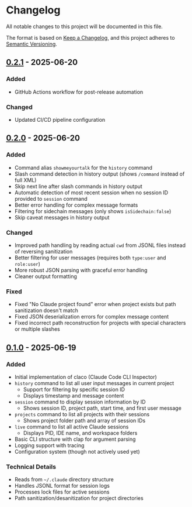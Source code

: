 # Changelog

All notable changes to this project will be documented in this file.

The format is based on [Keep a Changelog](https://keepachangelog.com/en/1.0.0/),
and this project adheres to [Semantic Versioning](https://semver.org/spec/v2.0.0.html).

## [0.2.1] - 2025-06-20

### Added
- GitHub Actions workflow for post-release automation

### Changed
- Updated CI/CD pipeline configuration

## [0.2.0] - 2025-06-20

### Added
- Command alias `showmeyourtalk` for the `history` command
- Slash command detection in history output (shows `/command` instead of full XML)
- Skip next line after slash commands in history output
- Automatic detection of most recent session when no session ID provided to `session` command
- Better error handling for complex message formats
- Filtering for sidechain messages (only shows `isSidechain:false`)
- Skip caveat messages in history output

### Changed
- Improved path handling by reading actual `cwd` from JSONL files instead of reversing sanitization
- Better filtering for user messages (requires both `type:user` and `role:user`)
- More robust JSON parsing with graceful error handling
- Cleaner output formatting

### Fixed
- Fixed "No Claude project found" error when project exists but path sanitization doesn't match
- Fixed JSON deserialization errors for complex message content
- Fixed incorrect path reconstruction for projects with special characters or multiple slashes

## [0.1.0] - 2025-06-19

### Added
- Initial implementation of claco (Claude Code CLI Inspector)
- `history` command to list all user input messages in current project
  - Support for filtering by specific session ID
  - Displays timestamp and message content
- `session` command to display session information by ID
  - Shows session ID, project path, start time, and first user message
- `projects` command to list all projects with their sessions
  - Shows project folder path and array of session IDs
- `live` command to list all active Claude sessions
  - Displays PID, IDE name, and workspace folders
- Basic CLI structure with clap for argument parsing
- Logging support with tracing
- Configuration system (though not actively used yet)

### Technical Details
- Reads from `~/.claude` directory structure
- Handles JSONL format for session logs
- Processes lock files for active sessions
- Path sanitization/desanitization for project directories

[0.2.1]: https://github.com/kaichen/claco/compare/v0.2.0...v0.2.1
[0.2.0]: https://github.com/kaichen/claco/compare/v0.1.0...v0.2.0
[0.1.0]: https://github.com/kaichen/claco/releases/tag/v0.1.0